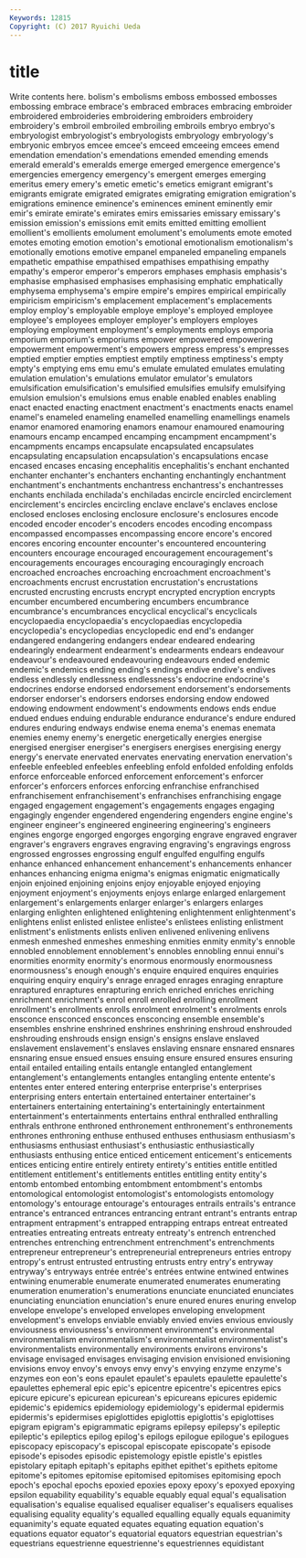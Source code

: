 ```yaml
---
Keywords: 12815 
Copyright: (C) 2017 Ryuichi Ueda
---
```


# title

Write contents here.
bolism's embolisms emboss embossed embosses embossing embrace embrace's embraced
embraces embracing embroider embroidered embroideries embroidering embroiders embroidery embroidery's embroil
embroiled embroiling embroils embryo embryo's embryologist embryologist's embryologists embryology embryology's
embryonic embryos emcee emcee's emceed emceeing emcees emend emendation emendation's
emendations emended emending emends emerald emerald's emeralds emerge emerged emergence
emergence's emergencies emergency emergency's emergent emerges emerging emeritus emery emery's
emetic emetic's emetics emigrant emigrant's emigrants emigrate emigrated emigrates emigrating
emigration emigration's emigrations eminence eminence's eminences eminent eminently emir emir's
emirate emirate's emirates emirs emissaries emissary emissary's emission emission's emissions
emit emits emitted emitting emollient emollient's emollients emolument emolument's emoluments
emote emoted emotes emoting emotion emotion's emotional emotionalism emotionalism's emotionally
emotions emotive empanel empaneled empaneling empanels empathetic empathise empathised empathises
empathising empathy empathy's emperor emperor's emperors emphases emphasis emphasis's emphasise
emphasised emphasises emphasising emphatic emphatically emphysema emphysema's empire empire's empires
empirical empirically empiricism empiricism's emplacement emplacement's emplacements employ employ's employable
employe employe's employed employee employee's employees employer employer's employers employes
employing employment employment's employments employs emporia emporium emporium's emporiums empower
empowered empowering empowerment empowerment's empowers empress empress's empresses emptied emptier
empties emptiest emptily emptiness emptiness's empty empty's emptying ems emu
emu's emulate emulated emulates emulating emulation emulation's emulations emulator emulator's
emulators emulsification emulsification's emulsified emulsifies emulsify emulsifying emulsion emulsion's emulsions
emus enable enabled enables enabling enact enacted enacting enactment enactment's
enactments enacts enamel enamel's enameled enameling enamelled enamelling enamellings enamels
enamor enamored enamoring enamors enamour enamoured enamouring enamours encamp encamped
encamping encampment encampment's encampments encamps encapsulate encapsulated encapsulates encapsulating encapsulation
encapsulation's encapsulations encase encased encases encasing encephalitis encephalitis's enchant enchanted
enchanter enchanter's enchanters enchanting enchantingly enchantment enchantment's enchantments enchantress enchantress's
enchantresses enchants enchilada enchilada's enchiladas encircle encircled encirclement encirclement's encircles
encircling enclave enclave's enclaves enclose enclosed encloses enclosing enclosure enclosure's
enclosures encode encoded encoder encoder's encoders encodes encoding encompass encompassed
encompasses encompassing encore encore's encored encores encoring encounter encounter's encountered
encountering encounters encourage encouraged encouragement encouragement's encouragements encourages encouraging encouragingly
encroach encroached encroaches encroaching encroachment encroachment's encroachments encrust encrustation encrustation's
encrustations encrusted encrusting encrusts encrypt encrypted encryption encrypts encumber encumbered
encumbering encumbers encumbrance encumbrance's encumbrances encyclical encyclical's encyclicals encyclopaedia encyclopaedia's
encyclopaedias encyclopedia encyclopedia's encyclopedias encyclopedic end end's endanger endangered endangering
endangers endear endeared endearing endearingly endearment endearment's endearments endears endeavour
endeavour's endeavoured endeavouring endeavours ended endemic endemic's endemics ending ending's
endings endive endive's endives endless endlessly endlessness endlessness's endocrine endocrine's
endocrines endorse endorsed endorsement endorsement's endorsements endorser endorser's endorsers endorses
endorsing endow endowed endowing endowment endowment's endowments endows ends endue
endued endues enduing endurable endurance endurance's endure endured endures enduring
endways endwise enema enema's enemas enemata enemies enemy enemy's energetic
energetically energies energise energised energiser energiser's energisers energises energising energy
energy's enervate enervated enervates enervating enervation enervation's enfeeble enfeebled enfeebles
enfeebling enfold enfolded enfolding enfolds enforce enforceable enforced enforcement enforcement's
enforcer enforcer's enforcers enforces enforcing enfranchise enfranchised enfranchisement enfranchisement's enfranchises
enfranchising engage engaged engagement engagement's engagements engages engaging engagingly engender
engendered engendering engenders engine engine's engineer engineer's engineered engineering engineering's
engineers engines engorge engorged engorges engorging engrave engraved engraver engraver's
engravers engraves engraving engraving's engravings engross engrossed engrosses engrossing engulf
engulfed engulfing engulfs enhance enhanced enhancement enhancement's enhancements enhancer enhances
enhancing enigma enigma's enigmas enigmatic enigmatically enjoin enjoined enjoining enjoins
enjoy enjoyable enjoyed enjoying enjoyment enjoyment's enjoyments enjoys enlarge enlarged
enlargement enlargement's enlargements enlarger enlarger's enlargers enlarges enlarging enlighten enlightened
enlightening enlightenment enlightenment's enlightens enlist enlisted enlistee enlistee's enlistees enlisting
enlistment enlistment's enlistments enlists enliven enlivened enlivening enlivens enmesh enmeshed
enmeshes enmeshing enmities enmity enmity's ennoble ennobled ennoblement ennoblement's ennobles
ennobling ennui ennui's enormities enormity enormity's enormous enormously enormousness enormousness's
enough enough's enquire enquired enquires enquiries enquiring enquiry enquiry's enrage
enraged enrages enraging enrapture enraptured enraptures enrapturing enrich enriched enriches
enriching enrichment enrichment's enrol enroll enrolled enrolling enrollment enrollment's enrollments
enrolls enrolment enrolment's enrolments enrols ensconce ensconced ensconces ensconcing ensemble
ensemble's ensembles enshrine enshrined enshrines enshrining enshroud enshrouded enshrouding enshrouds
ensign ensign's ensigns enslave enslaved enslavement enslavement's enslaves enslaving ensnare
ensnared ensnares ensnaring ensue ensued ensues ensuing ensure ensured ensures
ensuring entail entailed entailing entails entangle entangled entanglement entanglement's entanglements
entangles entangling entente entente's ententes enter entered entering enterprise enterprise's
enterprises enterprising enters entertain entertained entertainer entertainer's entertainers entertaining entertaining's
entertainingly entertainment entertainment's entertainments entertains enthral enthralled enthralling enthrals enthrone
enthroned enthronement enthronement's enthronements enthrones enthroning enthuse enthused enthuses enthusiasm
enthusiasm's enthusiasms enthusiast enthusiast's enthusiastic enthusiastically enthusiasts enthusing entice enticed
enticement enticement's enticements entices enticing entire entirely entirety entirety's entities
entitle entitled entitlement entitlement's entitlements entitles entitling entity entity's entomb
entombed entombing entombment entombment's entombs entomological entomologist entomologist's entomologists entomology
entomology's entourage entourage's entourages entrails entrails's entrance entrance's entranced entrances
entrancing entrant entrant's entrants entrap entrapment entrapment's entrapped entrapping entraps
entreat entreated entreaties entreating entreats entreaty entreaty's entrench entrenched entrenches
entrenching entrenchment entrenchment's entrenchments entrepreneur entrepreneur's entrepreneurial entrepreneurs entries entropy
entropy's entrust entrusted entrusting entrusts entry entry's entryway entryway's entryways
entrée entrée's entrées entwine entwined entwines entwining enumerable enumerate enumerated
enumerates enumerating enumeration enumeration's enumerations enunciate enunciated enunciates enunciating enunciation
enunciation's enure enured enures enuring envelop envelope envelope's enveloped envelopes
enveloping envelopment envelopment's envelops enviable enviably envied envies envious enviously
enviousness enviousness's environment environment's environmental environmentalism environmentalism's environmentalist environmentalist's environmentalists
environmentally environments environs environs's envisage envisaged envisages envisaging envision envisioned
envisioning envisions envoy envoy's envoys envy envy's envying enzyme enzyme's
enzymes eon eon's eons epaulet epaulet's epaulets epaulette epaulette's epaulettes
ephemeral epic epic's epicentre epicentre's epicentres epics epicure epicure's epicurean
epicurean's epicureans epicures epidemic epidemic's epidemics epidemiology epidemiology's epidermal epidermis
epidermis's epidermises epiglottides epiglottis epiglottis's epiglottises epigram epigram's epigrammatic epigrams
epilepsy epilepsy's epileptic epileptic's epileptics epilog epilog's epilogs epilogue epilogue's
epilogues episcopacy episcopacy's episcopal episcopate episcopate's episode episode's episodes episodic
epistemology epistle epistle's epistles epistolary epitaph epitaph's epitaphs epithet epithet's
epithets epitome epitome's epitomes epitomise epitomised epitomises epitomising epoch epoch's
epochal epochs epoxied epoxies epoxy epoxy's epoxyed epoxying epsilon equability
equability's equable equably equal equal's equalisation equalisation's equalise equalised equaliser
equaliser's equalisers equalises equalising equality equality's equalled equalling equally equals
equanimity equanimity's equate equated equates equating equation equation's equations equator
equator's equatorial equators equestrian equestrian's equestrians equestrienne equestrienne's equestriennes equidistant
